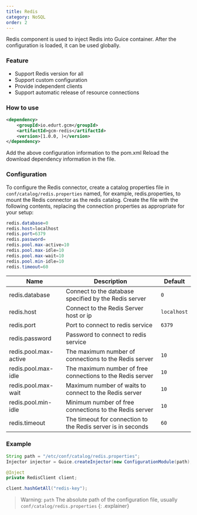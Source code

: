 ```yaml
---
title: Redis
category: NoSQL
order: 2
---
```


Redis component is used to inject Redis into Guice container. After the configuration is loaded, it can be used globally.

### Feature

- Support Redis version for all
- Support custom configuration
- Provide independent clients
- Support automatic release of resource connections

### How to use

```xml
<dependency>
    <groupId>io.edurt.gcm</groupId>
    <artifactId>gcm-redis</artifactId>
    <version>[1.0.0, )</version>
</dependency>
```

Add the above configuration information to the pom.xml Reload the download dependency information in the file.

### Configuration

To configure the Redis connector, create a catalog properties file in `conf/catalog/redis.properties` named, for example, redis.properties, to mount the Redis connector as the redis catalog. Create the file with the following contents, replacing the connection properties as appropriate for your setup:

```java 
redis.database=0
redis.host=localhost
redis.port=6379
redis.password=
redis.pool.max-active=10
redis.pool.max-idle=10
redis.pool.max-wait=10
redis.pool.min-idle=10
redis.timeout=60
```

|Name|Description|Default|
|---|---|---|
|redis.database|Connect to the database specified by the Redis server|`0`|
|redis.host|Connect to the Redis Server host or ip|`localhost`|
|redis.port|Port to connect to redis service|`6379`|
|redis.password|Password to connect to redis service|` `|
|redis.pool.max-active|The maximum number of connections to the Redis server|`10`|
|redis.pool.max-idle|The maximum number of free connections to the Redis server|`10`|
|redis.pool.max-wait|Maximum number of waits to connect to the Redis server|`10`|
|redis.pool.min-idle|Minimum number of free connections to the Redis server|`10`|
|redis.timeout|The timeout for connection to the Redis server is in seconds|`60`|

### Example

```java 
String path = "/etc/conf/catalog/redis.properties";
Injector injector = Guice.createInjector(new ConfigurationModule(path), new RedisModule());

@Inject
private RedisClient client;

client.hashGetAll("redis-key");
```

> Warning: `path` The absolute path of the configuration file, usually `conf/catalog/redis.properties`
{: .explainer}

